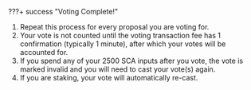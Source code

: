 
???+ success "Voting Complete!"

  1. Repeat this process for every proposal you are voting for.
  1. Your vote is not counted until the voting transaction fee has 1 confirmation (typically 1 minute), after which your votes will be accounted for.
  1. If you spend any of your 2500 SCA inputs after you vote, the vote is marked invalid and you will need to cast your vote(s) again.
  1. If you are staking, your vote will automatically re-cast.